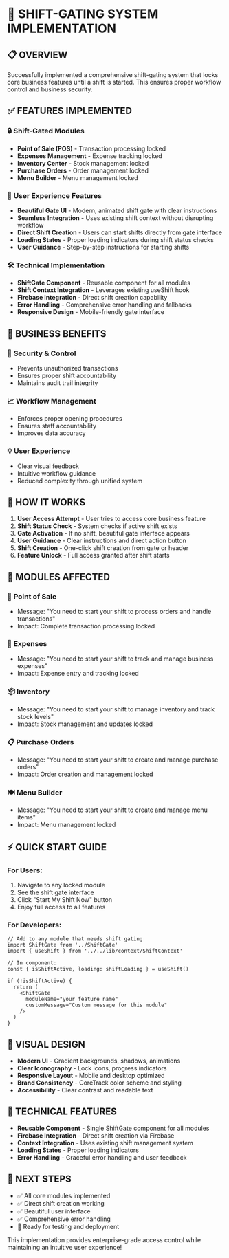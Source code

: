 # 🚀 SHIFT-GATING SYSTEM IMPLEMENTATION

## 📋 OVERVIEW
Successfully implemented a comprehensive shift-gating system that locks core business features until a shift is started. This ensures proper workflow control and business security.

## ✅ FEATURES IMPLEMENTED

### 🔒 **Shift-Gated Modules**
- **Point of Sale (POS)** - Transaction processing locked
- **Expenses Management** - Expense tracking locked
- **Inventory Center** - Stock management locked
- **Purchase Orders** - Order management locked
- **Menu Builder** - Menu management locked

### 🎨 **User Experience Features**
- **Beautiful Gate UI** - Modern, animated shift gate with clear instructions
- **Seamless Integration** - Uses existing shift context without disrupting workflow
- **Direct Shift Creation** - Users can start shifts directly from gate interface
- **Loading States** - Proper loading indicators during shift status checks
- **User Guidance** - Step-by-step instructions for starting shifts

### 🛠️ **Technical Implementation**
- **ShiftGate Component** - Reusable component for all modules
- **Shift Context Integration** - Leverages existing useShift hook
- **Firebase Integration** - Direct shift creation capability
- **Error Handling** - Comprehensive error handling and fallbacks
- **Responsive Design** - Mobile-friendly gate interface

## 🎯 **BUSINESS BENEFITS**

### 🔐 **Security & Control**
- Prevents unauthorized transactions
- Ensures proper shift accountability
- Maintains audit trail integrity

### 📈 **Workflow Management**
- Enforces proper opening procedures
- Ensures staff accountability
- Improves data accuracy

### 💡 **User Experience**
- Clear visual feedback
- Intuitive workflow guidance
- Reduced complexity through unified system

## 🚀 **HOW IT WORKS**

1. **User Access Attempt** - User tries to access core business feature
2. **Shift Status Check** - System checks if active shift exists
3. **Gate Activation** - If no shift, beautiful gate interface appears
4. **User Guidance** - Clear instructions and direct action button
5. **Shift Creation** - One-click shift creation from gate or header
6. **Feature Unlock** - Full access granted after shift starts

## 📱 **MODULES AFFECTED**

### 🛒 **Point of Sale**
- Message: "You need to start your shift to process orders and handle transactions"
- Impact: Complete transaction processing locked

### 💸 **Expenses**
- Message: "You need to start your shift to track and manage business expenses"
- Impact: Expense entry and tracking locked

### 📦 **Inventory**
- Message: "You need to start your shift to manage inventory and track stock levels"
- Impact: Stock management and updates locked

### 📋 **Purchase Orders**
- Message: "You need to start your shift to create and manage purchase orders"
- Impact: Order creation and management locked

### 🍽️ **Menu Builder**
- Message: "You need to start your shift to create and manage menu items"
- Impact: Menu management locked

## ⚡ **QUICK START GUIDE**

### For Users:
1. Navigate to any locked module
2. See the shift gate interface
3. Click "Start My Shift Now" button
4. Enjoy full access to all features

### For Developers:
```tsx
// Add to any module that needs shift gating
import ShiftGate from '../ShiftGate'
import { useShift } from '../../lib/context/ShiftContext'

// In component:
const { isShiftActive, loading: shiftLoading } = useShift()

if (!isShiftActive) {
  return (
    <ShiftGate 
      moduleName="your feature name"
      customMessage="Custom message for this module"
    />
  )
}
```

## 🎨 **VISUAL DESIGN**
- **Modern UI** - Gradient backgrounds, shadows, animations
- **Clear Iconography** - Lock icons, progress indicators
- **Responsive Layout** - Mobile and desktop optimized
- **Brand Consistency** - CoreTrack color scheme and styling
- **Accessibility** - Clear contrast and readable text

## 🔧 **TECHNICAL FEATURES**
- **Reusable Component** - Single ShiftGate component for all modules
- **Firebase Integration** - Direct shift creation via Firebase
- **Context Integration** - Uses existing shift management system
- **Loading States** - Proper loading indicators
- **Error Handling** - Graceful error handling and user feedback

## 🎯 **NEXT STEPS**
- ✅ All core modules implemented
- ✅ Direct shift creation working
- ✅ Beautiful user interface
- ✅ Comprehensive error handling
- 🔄 Ready for testing and deployment

This implementation provides enterprise-grade access control while maintaining an intuitive user experience!
